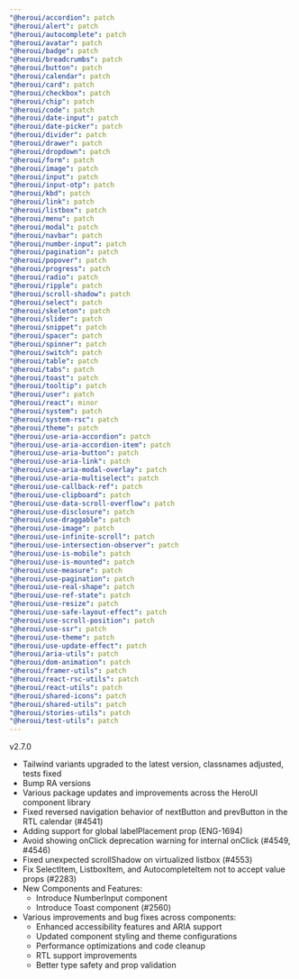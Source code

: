 ```yaml
---
"@heroui/accordion": patch
"@heroui/alert": patch
"@heroui/autocomplete": patch
"@heroui/avatar": patch
"@heroui/badge": patch
"@heroui/breadcrumbs": patch
"@heroui/button": patch
"@heroui/calendar": patch
"@heroui/card": patch
"@heroui/checkbox": patch
"@heroui/chip": patch
"@heroui/code": patch
"@heroui/date-input": patch
"@heroui/date-picker": patch
"@heroui/divider": patch
"@heroui/drawer": patch
"@heroui/dropdown": patch
"@heroui/form": patch
"@heroui/image": patch
"@heroui/input": patch
"@heroui/input-otp": patch
"@heroui/kbd": patch
"@heroui/link": patch
"@heroui/listbox": patch
"@heroui/menu": patch
"@heroui/modal": patch
"@heroui/navbar": patch
"@heroui/number-input": patch
"@heroui/pagination": patch
"@heroui/popover": patch
"@heroui/progress": patch
"@heroui/radio": patch
"@heroui/ripple": patch
"@heroui/scroll-shadow": patch
"@heroui/select": patch
"@heroui/skeleton": patch
"@heroui/slider": patch
"@heroui/snippet": patch
"@heroui/spacer": patch
"@heroui/spinner": patch
"@heroui/switch": patch
"@heroui/table": patch
"@heroui/tabs": patch
"@heroui/toast": patch
"@heroui/tooltip": patch
"@heroui/user": patch
"@heroui/react": minor
"@heroui/system": patch
"@heroui/system-rsc": patch
"@heroui/theme": patch
"@heroui/use-aria-accordion": patch
"@heroui/use-aria-accordion-item": patch
"@heroui/use-aria-button": patch
"@heroui/use-aria-link": patch
"@heroui/use-aria-modal-overlay": patch
"@heroui/use-aria-multiselect": patch
"@heroui/use-callback-ref": patch
"@heroui/use-clipboard": patch
"@heroui/use-data-scroll-overflow": patch
"@heroui/use-disclosure": patch
"@heroui/use-draggable": patch
"@heroui/use-image": patch
"@heroui/use-infinite-scroll": patch
"@heroui/use-intersection-observer": patch
"@heroui/use-is-mobile": patch
"@heroui/use-is-mounted": patch
"@heroui/use-measure": patch
"@heroui/use-pagination": patch
"@heroui/use-real-shape": patch
"@heroui/use-ref-state": patch
"@heroui/use-resize": patch
"@heroui/use-safe-layout-effect": patch
"@heroui/use-scroll-position": patch
"@heroui/use-ssr": patch
"@heroui/use-theme": patch
"@heroui/use-update-effect": patch
"@heroui/aria-utils": patch
"@heroui/dom-animation": patch
"@heroui/framer-utils": patch
"@heroui/react-rsc-utils": patch
"@heroui/react-utils": patch
"@heroui/shared-icons": patch
"@heroui/shared-utils": patch
"@heroui/stories-utils": patch
"@heroui/test-utils": patch
---
```


v2.7.0
- Tailwind variants upgraded to the latest version, classnames adjusted, tests fixed
- Bump RA versions
- Various package updates and improvements across the HeroUI component library
- Fixed reversed navigation behavior of nextButton and prevButton in the RTL calendar (#4541)
- Adding support for global labelPlacement prop (ENG-1694)
- Avoid showing onClick deprecation warning for internal onClick (#4549, #4546)
- Fixed unexpected scrollShadow on virtualized listbox (#4553)
- Fix SelectItem, ListboxItem, and AutocompleteItem not to accept value props (#2283)
- New Components and Features:
  - Introduce NumberInput component
  - Introduce Toast component (#2560)
- Various improvements and bug fixes across components:
  - Enhanced accessibility features and ARIA support
  - Updated component styling and theme configurations
  - Performance optimizations and code cleanup
  - RTL support improvements
  - Better type safety and prop validation 

